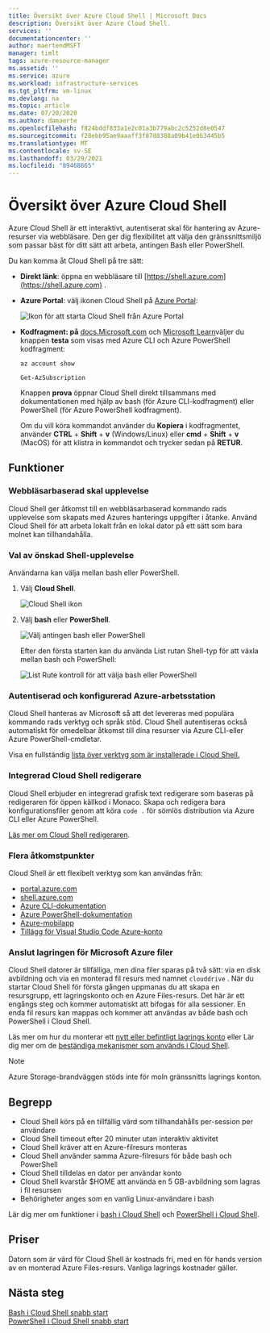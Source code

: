 ```yaml
---
title: Översikt över Azure Cloud Shell | Microsoft Docs
description: Översikt över Azure Cloud Shell.
services: ''
documentationcenter: ''
author: maertendMSFT
manager: timlt
tags: azure-resource-manager
ms.assetid: ''
ms.service: azure
ms.workload: infrastructure-services
ms.tgt_pltfrm: vm-linux
ms.devlang: na
ms.topic: article
ms.date: 07/20/2020
ms.author: damaerte
ms.openlocfilehash: f824bddf833a1e2c01a3b779abc2c5252d8e0547
ms.sourcegitcommit: f28ebb95ae9aaaff3f87d8388a09b41e0b3445b5
ms.translationtype: MT
ms.contentlocale: sv-SE
ms.lasthandoff: 03/29/2021
ms.locfileid: "89468665"
---
```

# <a name="overview-of-azure-cloud-shell"></a>Översikt över Azure Cloud Shell

Azure Cloud Shell är ett interaktivt, autentiserat skal för hantering av Azure-resurser via webbläsare. Den ger dig flexibilitet att välja den gränssnittsmiljö som passar bäst för ditt sätt att arbeta, antingen Bash eller PowerShell.

Du kan komma åt Cloud Shell på tre sätt:

- **Direkt länk**: öppna en webbläsare till [https://shell.azure.com](https://shell.azure.com) .

- **Azure Portal**: välj ikonen Cloud Shell på [Azure Portal](https://portal.azure.com):

    ![Ikon för att starta Cloud Shell från Azure Portal](media/overview/portal-launch-icon.png)

- **Kodfragment: på** [docs.Microsoft.com]() och [Microsoft Learn](/learn/)väljer du knappen **testa** som visas med Azure CLI och Azure PowerShell kodfragment:

    ```azurecli-interactive
    az account show
    ```

    ```azurepowershell-interactive
    Get-AzSubscription
    ```

    Knappen **prova** öppnar Cloud Shell direkt tillsammans med dokumentationen med hjälp av bash (för Azure CLI-kodfragment) eller PowerShell (för Azure PowerShell kodfragment).

    Om du vill köra kommandot använder du **Kopiera** i kodfragmentet, använder **CTRL** + **Shift** + **v** (Windows/Linux) eller **cmd** + **Shift** + **v** (MacOS) för att klistra in kommandot och trycker sedan på **RETUR**.

## <a name="features"></a>Funktioner

### <a name="browser-based-shell-experience"></a>Webbläsarbaserad skal upplevelse

Cloud Shell ger åtkomst till en webbläsarbaserad kommando rads upplevelse som skapats med Azures hanterings uppgifter i åtanke. Använd Cloud Shell för att arbeta lokalt från en lokal dator på ett sätt som bara molnet kan tillhandahålla.

### <a name="choice-of-preferred-shell-experience"></a>Val av önskad Shell-upplevelse

Användarna kan välja mellan bash eller PowerShell.

1. Välj **Cloud Shell**.

    ![Cloud Shell ikon](media/overview/overview-cloudshell-icon.png)

2. Välj **bash** eller **PowerShell**.

    ![Välj antingen bash eller PowerShell](media/overview/overview-choices.png)

    Efter den första starten kan du använda List rutan Shell-typ för att växla mellan bash och PowerShell:

    ![List Rute kontroll för att välja bash eller PowerShell](media/overview/select-shell-drop-down.png)

### <a name="authenticated-and-configured-azure-workstation"></a>Autentiserad och konfigurerad Azure-arbetsstation

Cloud Shell hanteras av Microsoft så att det levereras med populära kommando rads verktyg och språk stöd. Cloud Shell autentiseras också automatiskt för omedelbar åtkomst till dina resurser via Azure CLI-eller Azure PowerShell-cmdletar.

Visa en fullständig [lista över verktyg som är installerade i Cloud Shell.](features.md#tools)

### <a name="integrated-cloud-shell-editor"></a>Integrerad Cloud Shell redigerare

Cloud Shell erbjuder en integrerad grafisk text redigerare som baseras på redigeraren för öppen källkod i Monaco. Skapa och redigera bara konfigurationsfiler genom att köra `code .` för sömlös distribution via Azure CLI eller Azure PowerShell.

[Läs mer om Cloud Shell redigeraren](using-cloud-shell-editor.md).

### <a name="multiple-access-points"></a>Flera åtkomstpunkter

Cloud Shell är ett flexibelt verktyg som kan användas från:

* [portal.azure.com](https://portal.azure.com)
* [shell.azure.com](https://shell.azure.com)
* [Azure CLI-dokumentation](/cli/azure)
* [Azure PowerShell-dokumentation](/powershell/azure/)
* [Azure-mobilapp](https://azure.microsoft.com/features/azure-portal/mobile-app/)
* [Tillägg för Visual Studio Code Azure-konto](https://marketplace.visualstudio.com/items?itemName=ms-vscode.azure-account)

### <a name="connect-your-microsoft-azure-files-storage"></a>Anslut lagringen för Microsoft Azure filer

Cloud Shell datorer är tillfälliga, men dina filer sparas på två sätt: via en disk avbildning och via en monterad fil resurs med namnet `clouddrive` . När du startar Cloud Shell för första gången uppmanas du att skapa en resursgrupp, ett lagringskonto och en Azure Files-resurs. Det här är ett engångs steg och kommer automatiskt att bifogas för alla sessioner. En enda fil resurs kan mappas och kommer att användas av både bash och PowerShell i Cloud Shell.

Läs mer om hur du monterar ett [nytt eller befintligt lagrings konto](persisting-shell-storage.md) eller Lär dig mer om de [beständiga mekanismer som används i Cloud Shell](persisting-shell-storage.md#how-cloud-shell-storage-works).

> [!NOTE]
> Azure Storage-brandväggen stöds inte för moln gränssnitts lagrings konton.

## <a name="concepts"></a>Begrepp

* Cloud Shell körs på en tillfällig värd som tillhandahålls per-session per användare
* Cloud Shell timeout efter 20 minuter utan interaktiv aktivitet
* Cloud Shell kräver att en Azure-filresurs monteras
* Cloud Shell använder samma Azure-filresurs för både bash och PowerShell
* Cloud Shell tilldelas en dator per användar konto
* Cloud Shell kvarstår $HOME att använda en 5 GB-avbildning som lagras i fil resursen
* Behörigheter anges som en vanlig Linux-användare i bash

Lär dig mer om funktioner i [bash i Cloud Shell](features.md) och [PowerShell i Cloud Shell](./features.md).

## <a name="pricing"></a>Priser

Datorn som är värd för Cloud Shell är kostnads fri, med en för hands version av en monterad Azure Files-resurs. Vanliga lagrings kostnader gäller.

## <a name="next-steps"></a>Nästa steg

[Bash i Cloud Shell snabb start](quickstart.md) <br>
[PowerShell i Cloud Shell snabb start](quickstart-powershell.md)
